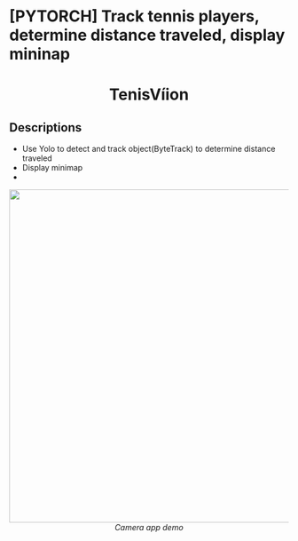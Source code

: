 # [PYTORCH] Track tennis players, determine distance traveled, display mininap
<p align="center">
 <h1 align="center">TenisVíion</h1>
</p>

## Descriptions
* Use Yolo to detect and track object(ByteTrack) to determine distance traveled
* Display minimap
* 
<p align="center">
  <img src="output/output.gif" width=600><br/>
  <i>Camera app demo</i>
</p>
